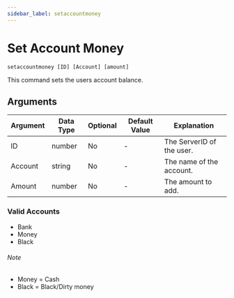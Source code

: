 ```yaml
---
sidebar_label: setaccountmoney
---
```


# Set Account Money

```
setaccountmoney [ID] [Account] [amount]
```

This command sets the users account balance.

## Arguments

| Argument   | Data Type | Optional | Default Value |       Explanation         |
|------------|-----------|----------|---------------|---------------------------|
| ID         | number    | No       | -             | The ServerID of the user. |
| Account    | string    | No       | -             | The name of the account.  |
| Amount     | number    | No       | -             | The amount to add.        |

### Valid Accounts

- Bank
- Money
- Black

###### Note

- Money = Cash
- Black = Black/Dirty money